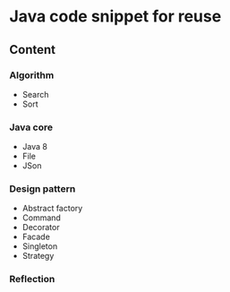 # Java code snippet for reuse

## Content

### Algorithm
  * Search
  * Sort
### Java core
  * Java 8
  * File
  * JSon
### Design pattern
  * Abstract factory 
  * Command
  * Decorator
  * Facade
  * Singleton
  * Strategy
### Reflection